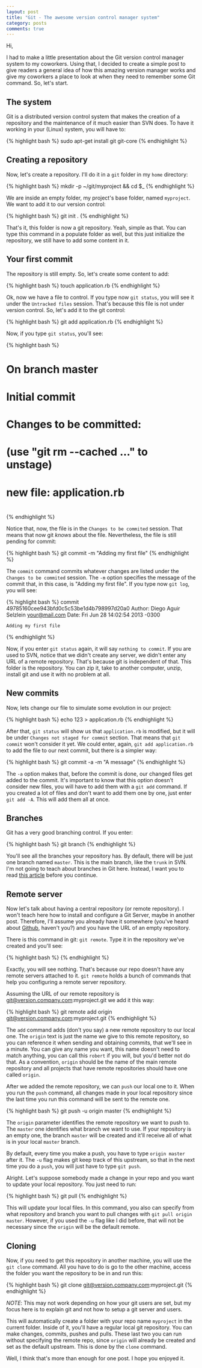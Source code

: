 ```yaml
---
layout: post
title: "Git - The awesome version control manager system"
category: posts
comments: true
---
```


Hi,

I had to make a little presentation about the Git version control manager system to my coworkers.
Using that, I decided to create a simple post to give readers a general idea of how this
amazing version manager works and give my coworkers a place to look at when they need to
remember some Git command. So, let's start.

## The system

Git is a distributed version control system that makes the creation of a repository and
the maintenance of it much easier than SVN does. To have it working in your (Linux)
system, you will have to:

{% highlight bash %}
sudo apt-get install git git-core
{% endhighlight %}

## Creating a repository

Now, let's create a repository. I'll do it in a `git` folder in my `home` directory:

{% highlight bash %}
mkdir -p ~/git/myproject && cd $_
{% endhighlight %}

We are inside an empty folder, my project's base folder, named `myproject`. We want
to add it to our version control:

{% highlight bash %}
git init .
{% endhighlight %}

That's it, this folder is now a git repository. Yeah, simple as that. You can type this
command in a populate folder as well, but this just initialize the repository, we still
have to add some content in it.

## Your first commit

The repository is still empty. So, let's create some content to add:

{% highlight bash %}
touch application.rb
{% endhighlight %}

Ok, now we have a file to control. If you type now `git status`, you will see it under the
`Untracked files` session. That's because this file is not under version control. So, let's
add it to the git control:

{% highlight bash %}
git add application.rb
{% endhighlight %}

Now, if you type `git status`, you'll see:

{% highlight bash %}
# On branch master
#
# Initial commit
#
# Changes to be committed:
#   (use "git rm --cached <file>..." to unstage)
#
#	new file:   application.rb
#
{% endhighlight %}

Notice that, now, the file is in the `Changes to be commited` session. That means that
now git *knows* about the file. Nevertheless, the file is still pending for commit:

{% highlight bash %}
git commit -m "Adding my first file"
{% endhighlight %}

The `commit` command commits whatever changes are listed under the `Changes to be commited`
session. The `-m` option specifies the message of the commit that, in this case,
is "Adding my first file". If you type now `git log`, you will see:

{% highlight bash %}
commit 49785160cee943bfd0c5c53be1d4b798997d20a0
Author: Diego Aguir Selzlein <your@mail.com>
Date:   Fri Jun 28 14:02:54 2013 -0300

    Adding my first file

{% endhighlight %}

Now, if you enter `git status` again, it will say `nothing to commit`. If you are
used to SVN, notice that we didn't create any server, we didn't enter any URL of
a remote repository. That's because git is independent of that. This folder is
the repository. You can zip it, take to another computer, unzip, install git and
use it with no problem at all.

## New commits

Now, lets change our file to simulate some evolution in our project:

{% highlight bash %}
echo 123 > application.rb
{% endhighlight %}

After that, `git status` will show us that `application.rb` is modified, but it
will be under `Changes not staged for commit` section. That means that `git
commit` won't consider it yet. We could enter, again, `git add application.rb`
to add the file to our next commit, but there is a simpler way:

{% highlight bash %}
git commit -a -m "A message"
{% endhighlight %}

The `-a` option makes that, before the commit is done, our changed files get
added to the commit. It's important to know that this option doesn't consider
new files, you will have to add them with a `git add` command. If you created
a lot of files and don't want to add them one by one, just enter `git add -A`.
This will add them all at once.

## Branches

Git has a very good branching control. If you enter:

{% highlight bash %}
git branch
{% endhighlight %}

You'll see all the branches your repository has. By default, there will be
just one branch named `master`. This is the main branch, like the `trunk`
in SVN. I'm not going to teach about branches in Git here. Instead, I want
you to read [this article][1] before you continue.

## Remote server

Now let's talk about having a central repository (or remote repository). I won't
teach here how to install and configure a Git Server, maybe in another post.
Therefore, I'll assume you already have it somewhere (you've heard
about [Github][2], haven't you?) and you have the URL of an empty repository.

There is this command in git: `git remote`. Type it in the repository we've
created and you'll see:

{% highlight bash %}
{% endhighlight %}

Exactly, you will see nothing. That's because our repo doesn't have any remote
servers attached to it. `git remote` holds a bunch of commands that help you
configuring a remote server repository.

Assuming the URL of our remote repository is git@version.company.com:myproject.git
we add it this way:

{% highlight bash %}
git remote add origin git@version.company.com:myproject.git
{% endhighlight %}

The `add` command adds (don't you say) a new remote repository to our local one.
The `origin` text is just the name we give to this remote repository, so you
can reference it when sending and obtaining commits, that we'll see in a minute.
You can give any name you want, this name doesn't need to match anything, you can
call this `robert` if you will, but you'd better not do that. As a convention,
`origin` should be the name of the main remote repository and all projects that
have remote repositories should have one called `origin`.

After we added the remote repository, we can `push` our local one to it. When
you run the `push` command, all changes made in your local repository since
the last time you run this command will be sent to the remote one.

{% highlight bash %}
git push -u origin master
{% endhighlight %}

The `origin` parameter identifies the remote repository we want to push to.
The `master` one identifies what branch we want to use. If your repository is
an empty one, the branch `master` will be created and it'll receive all of what
is in your local `master` branch.

By default, every time you make a push, you have to type `origin master` after
it. The `-u` flag makes git keep track of this upstream, so that in the next
time you do a `push`, you will just have to type `git push`.

Alright. Let's suppose somebody made a change in your repo and you want to
update your local repository. You just need to run:

{% highlight bash %}
git pull
{% endhighlight %}

This will update your local files. In this command, you also can specify from
what repository and branch you want to pull changes with `git pull origin master`.
However, if you used the `-u` flag like I did before, that will not be necessary
since the `origin` will be the default remote.

## Cloning

Now, if you need to get this repository in another machine, you will use the
`git clone` command. All you have to do is go to the other machine, access
the folder you want the repository to be in and run this:

{% highlight bash %}
git clone git@version.company.com:myproject.git
{% endhighlight %}

*NOTE*: This may not work depending on how your git users are set, but my
focus here is to explain git and not how to setup a git server and users.

This will automatically create a folder with your repo name `myproject` in the
current folder. Inside of it, you'll have a regular local git repository.
You can make changes, commits, pushes and pulls. These last two you can run
without specifying the remote repo, since `origin` will already be created
and set as the default upstream. This is done by the `clone` command.

Well, I think that's more than enough for one post. I hope you enjoyed it.

[1]:http://git-scm.com/book/en/Git-Branching-Basic-Branching-and-Merging
[2]:http://github.com/
